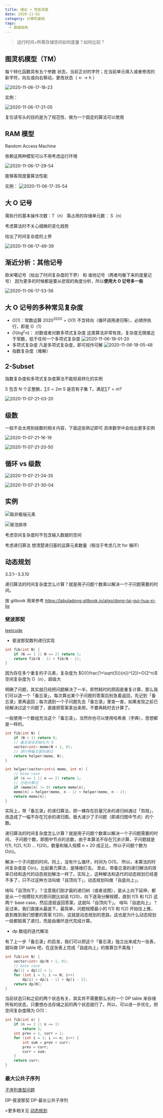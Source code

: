 ```yaml
---
title: 绪论 + 性能测度
date: 2020-11-02
category: 计算机基础
tags:
  - 数据结构
--- 
```


> 运行时间+所需存储空间如何度量？如何比较？

<!-- more -->

## 图灵机模型（TM）

每个转化函数具有五个参数
状态，当前正对的字符；在当前单元填入或者修改的新字符，向左或向右移动，更改状态（ ← → h ）

![2020-11-06-17-18-23](https://raw.githubu-03osercontent.com/fengwei2002/Pictures_02/master/img/2020-11-06-17-18-23.jpg)

实例：

![2020-11-06-17-21-05](https://raw.githubusercontent.com/fengwei2002/Pictures_02/master/img/2020-11-06-17-21-05.jpg)

复位读写头的目的是为了规范性，做为一个固定的算法可以使用

## RAM 模型

Random Access Machine

依赖这两种模型可以不用考虑运行环境

![2020-11-06-17-29-54](https://raw.githubusercontent.com/fengwei2002/Pictures_02/master/img/2020-11-06-17-29-54.jpg)

能够客观度量算法性能

实例：
![2020-11-06-17-35-54](https://raw.githubusercontent.com/fengwei2002/Pictures_02/master/img/2020-11-06-17-35-54.png)

## 大 O 记号

需执行的基本操作次数：T（n）
需占用的存储单元数： S（n）

考虑算法时不关心细微的变化趋势

给出了时间复杂度的上界

![2020-11-06-17-49-39](https://raw.githubusercontent.com/fengwei2002/Pictures_02/master/img/2020-11-06-17-49-39.jpg)

## 渐近分析：其他记号

欧米噶记号（给出了时间复杂度的下界） 和 谁他记号（两者均衡下来的度量记号）
因为更多的时候都是要从悲观的角度分析，所以**使用大 O 记号多一些**

![2020-11-06-17-53-56](https://raw.githubusercontent.com/fengwei2002/Pictures_02/master/img/2020-11-06-17-53-56.jpg)

## 大 O 记号的多种常见复杂度

- $O(1)$：常数运算  $2020^{2020}=O(1)$
不含转向（循环调用递归等），必顺序执行，即是 O（1）
- $O(log^cn)$：
对数或者对数多项式复杂度
这类算法非常有效，复杂度无限接近于常数，低于任何一个多项式复杂度
![2020-11-06-18-01-20](https://raw.githubusercontent.com/fengwei2002/Pictures_02/master/img/2020-11-06-18-01-20.jpg)
- 多项式复杂度
凡是多项式复杂度，即可视作可解
![2020-11-06-18-05-48](https://raw.githubusercontent.com/fengwei2002/Pictures_02/master/img/2020-11-06-18-05-48.jpg)
- 指数复杂度（难解）

## 2-Subset

指数复杂度和多项式复杂度算法不能轻易转化的实例

S 包含 N 个正整数，$\sum S=2m$
S 是否有子集 T，满足$\sum T=m$?

![2020-11-07-21-03-20](https://raw.githubusercontent.com/fengwei2002/Pictures_02/master/img/2020-11-07-21-03-20.jpg)

## 级数

一般不会太用到级数的相关内容，下面这些熟记即可
具体数学中会给出更多实例

![2020-11-07-21-16-19](https://raw.githubusercontent.com/fengwei2002/Pictures_02/master/img/2020-11-07-21-16-19.jpg)

![2020-11-07-21-20-50](https://raw.githubusercontent.com/fengwei2002/Pictures_02/master/img/2020-11-07-21-20-50.jpg)

## 循环 vs 级数

![2020-11-07-21-24-35](https://raw.githubusercontent.com/fengwei2002/Pictures_02/master/img/2020-11-07-21-24-35.jpg)

![2020-11-07-21-30-04](https://raw.githubusercontent.com/fengwei2002/Pictures_02/master/img/2020-11-07-21-30-04.jpg)

## 实例

![取非极端元素](https://raw.githubusercontent.com/fengwei2002/Pictures_02/master/img/2020-11-07-21-32-37.jpg)

![冒泡排序](https://raw.githubusercontent.com/fengwei2002/Pictures_02/master/img/2020-11-07-21-35-26.jpg)

考虑空间复杂度时不包含输入数据的空间

考虑递归算法 想清楚递归基的运算元素数量（相当于考虑几次 for 循环）

## 动态规划

3.3.1--3.3.10

递归算法的时间复杂度怎么计算？就是用子问题个数乘以解决一个子问题需要的时间。

放 gitbook 用来参考
https://labuladong.gitbook.io/algo/dong-tai-gui-hua-xi-lie

### 斐波那契

[leetcode](https://leetcode-cn.com/problems/fibonacci-number/)

- 斐波那契数列递归实现

```cpp
int fib(int N) {
    if (N == 1 || N == 2) return 1;
    return fib(N - 1) + fib(N - 2);
}
```
因为存在多个重复的子元素，复杂度为 $O({\frac{1+\sqrt{5}}{n}}^{2})=O(2^n)$
空间复杂度为 O（n），超级大

明确了问题，其实就已经把问题解决了一半。即然耗时的原因是重复计算，那么我们可以造一个「备忘录」，每次算出某个子问题的答案后别急着返回，先记到「备忘录」里再返回；每次遇到一个子问题先去「备忘录」里查一查，如果发现之前已经解决过这个问题了，直接把答案拿出来用，不要再耗时去计算了。

一般使用一个数组充当这个「备忘录」，当然你也可以使用哈希表（字典），思想都是一样的。

```cpp
int fib(int N) {
    if (N < 1) return 0;
    // 备忘录全初始化为 0
    vector<int> memo(N + 1, 0);
    // 进行带备忘录的递归
    return helper(memo, N);
}

int helper(vector<int>& memo, int n) {
    // base case 
    if (n == 1 || n == 2) return 1;
    // 已经计算过
    if (memo[n] != 0) return memo[n];
    memo[n] = helper(memo, n - 1) + helper(memo, n - 2);
    return memo[n];
}
```

实际上，带「备忘录」的递归算法，把一棵存在巨量冗余的递归树通过「剪枝」，改造成了一幅不存在冗余的递归图，极大减少了子问题（即递归图中节点）的个数。

递归算法的时间复杂度怎么计算？就是用子问题个数乘以解决一个子问题需要的时间。
子问题个数，即图中节点的总数，由于本算法不存在冗余计算，子问题就是 f(1), f(2), f(3) ... f(20)，数量和输入规模 n = 20 成正比，所以子问题个数为 O(n)。

解决一个子问题的时间，同上，没有什么循环，时间为 O(1)。
所以，本算法的时间复杂度是 O(n)。比起暴力算法，是降维打击。
至此，带备忘录的递归解法的效率已经和迭代的动态规划解法一样了。实际上，这种解法和迭代的动态规划已经差不多了，只不过这种方法叫做「自顶向下」，动态规划叫做「自底向上」。

啥叫「自顶向下」？注意我们刚才画的递归树（或者说图），是从上向下延伸，都是从一个规模较大的原问题比如说 f(20)，向下逐渐分解规模，直到 f(1) 和 f(2) 这两个 base case，然后逐层返回答案，这就叫「自顶向下」。
啥叫「自底向上」？反过来，我们直接从最底下，最简单，问题规模最小的 f(1) 和 f(2) 开始往上推，直到推到我们想要的答案 f(20)，这就是动态规划的思路，这也是为什么动态规划一般都脱离了递归，而是由循环迭代完成计算。

- dp 数组的迭代解法

有了上一步「备忘录」的启发，我们可以把这个「备忘录」独立出来成为一张表，就叫做 DP table 吧，在这张表上完成「自底向上」的推算岂不美哉！

```cpp
int fib(int N) {
    vector<int> dp(N + 1, 0);
    // base case
    dp[1] = dp[2] = 1;
    for (int i = 3; i <= N; i++)
        dp[i] = dp[i - 1] + dp[i - 2];
    return dp[N];
}
```

当前状态只和之前的两个状态有关，其实并不需要那么长的一个 DP table 来存储所有的状态，只要想办法存储之前的两个状态就行了。所以，可以进一步优化，把空间复杂度降为 O(1)：

```cpp
int fib(int n) {
    if (n == 2 || n == 1) 
        return 1;
    int prev = 1, curr = 1;
    for (int i = 3; i <= n; i++) {
        int sum = prev + curr;
        prev = curr;
        curr = sum;
    }
    return curr;
}
```

### 最大公共子序列

[子序列类型问题](https://labuladong.gitbook.io/algo/dong-tai-gui-hua-xi-lie/1.2-zi-xu-lie-lei-xing-wen-ti)

DP-斐波那契
DP-最长公共子序列

<更多相关见  [动态规划](https://feng-w.cn/posts/2020/11/09/_04-%E5%8A%A8%E6%80%81%E8%A7%84%E5%88%92.html)